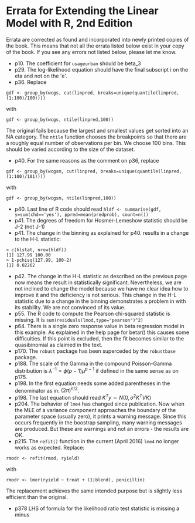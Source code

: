 # Errata for Extending the Linear Model with R, 2nd Edition

Errata are corrected as found and incorporated into newly printed copies of the book. This
means that not all the errata listed below exist in your copy of the book. If you see any
errors not listed below, please let me know.

- p10. The coefficient for `usageurban` should be beta_3
- p29. The log-likelihood equation should have the final subscript i on the eta and not on the 'e'.
- p36. Replace
```
gdf <- group_by(wcgs, cut(linpred, breaks=unique(quantile(linpred, (1:100)/100))))
```
with
```
gdf <- group_by(wcgs, ntile(linpred,100))
```
The original fails because the largest and smallest values get sorted into an NA category.  The `ntile` function
chooses the breakpoints so that there are a roughly equal number of observations per bin. We choose 100 bins. This should
be varied according to the size of the dataset.

- p40. For the same reasons as the comment on p36, replace
```
gdf <- group_by(wcgsm, cut(linpred, breaks=unique(quantile(linpred, (1:100)/101))))
```
with
```
gdf <- group_by(wcgsm, ntile(linpred,100))
```
- p40. Last line of R code should read `hldf <- summarise(gdf, y=sum(chd=='yes'), ppred=mean(predprob), count=n())`
- p41. The degrees of freedom for Hosmer-Lemeshow statistic should be J-2 (not J-1)
- p41. The change in the binning as explained for p40. results in a change to the H-L statistic:
```
> c(hlstat, nrow(hldf))
[1] 127.99 100.00
> 1-pchisq(127.99, 100-2)
[1] 0.02262
```
- p42. The change in the H-L statistic as described on the previous page now means the result in statistically significant. Nevertheless, we are not inclined to change the model because we have no clear idea how to improve it and the deficiency is not serious. This change in the H-L statistic due to a change in the binning demonstrates a problem in with its stability. We are not convinced of its value.
- p55. The R code to compute the Pearson chi-squared statistic is missing. It is `sum(residuals(lmod,type="pearson")^2)`
- p64. There is a single zero response value in beta regression model in this example. As explained in the help page for betar() this causes some difficulties. If this point is excluded, then the fit becomes similar to the quasibinomial as claimed in the text.
- p170. The `robust` package has been superceded by the `robustbase` package.
- p188. The scale of the Gamma in the compound Poisson-Gamma distribution is $\lambda^{-1}=\phi(p-1)\mu^{p-1}$
if defined in the same sense as on p175.
- p198. In the first equation needs some added parentheses in the denominator as in: $(2\pi)^{n/2}$.
- p198. The last equation should read $K^Ty \sim N(0,\sigma^2 K^T V K)$
- p204. The behavior of `lme4` has changed since publication. Now when the MLE of a variance component approaches the boundary of the parameter space (usually zero), it prints a warning message. Since this occurs frequently in the boostrap sampling, many warning messages are produced. But these are warnings and not an errors - the results are OK.
- p215. The `refit()` function in the current (April 2016) `lme4` no longer works as expected. Replace:
```
rmodr <- refit(rmod, ryield)
```
with
```
rmodr <- lmer(ryield ~ treat + (1|blend), penicillin)
```
The replacement achieves the same intended purpose but is slightly less efficient than the original.
- p378 LHS of formula for the likelihood ratio test statistic is missing a minus